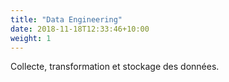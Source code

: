```yaml
---
title: "Data Engineering"
date: 2018-11-18T12:33:46+10:00
weight: 1
---
```


Collecte, transformation et stockage des données. 
